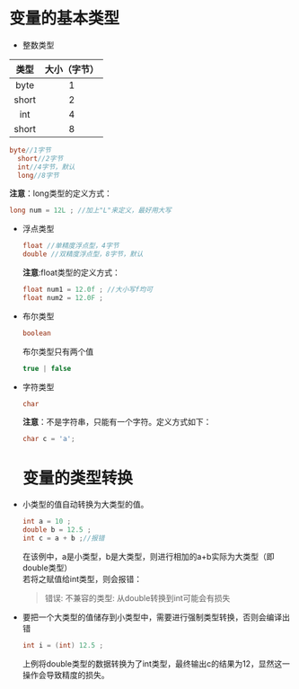 # 变量的基本类型

* 整数类型  

| 类型 | 大小（字节） |
| :---: | :---: |
| byte | 1 |
| short | 2 |
| int | 4 |
| short | 8 |

```java
byte//1字节
  short//2字节
  int//4字节，默认
  long//8字节
```

**注意**：long类型的定义方式：

```java
long num = 12L ; //加上"L"来定义，最好用大写
```

* 浮点类型

  ```java
  float //单精度浮点型，4字节
  double //双精度浮点型，8字节，默认
  ```

  **注意**:float类型的定义方式：

  ```java
  float num1 = 12.0f ; //大小写f均可
  float num2 = 12.0F ;
  ```

* 布尔类型

  ```java
  boolean
  ```

  布尔类型只有两个值

  ```java
  true | false
  ```

* 字符类型

  ```java
  char
  ```

  **注意**：不是字符串，只能有一个字符。定义方式如下：

  ```java
  char c = 'a';
  ```

  # 变量的类型转换

* 小类型的值自动转换为大类型的值。

  ```java
  int a = 10 ;
  double b = 12.5 ; 
  int c = a + b ;//报错
  ```

  在该例中，a是小类型，b是大类型，则进行相加的a+b实际为大类型（即double类型）  
  若将之赋值给int类型，则会报错：

  > 错误: 不兼容的类型: 从double转换到int可能会有损失

* 要把一个大类型的值储存到小类型中，需要进行强制类型转换，否则会编译出错

  ```java
  int i = (int) 12.5 ;
  ```

  上例将double类型的数据转换为了int类型，最终输出c的结果为12，显然这一操作会导致精度的损失。




